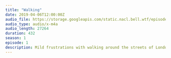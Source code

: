 ```yaml
---
title: "Walking"
date: 2019-04-06T12:00:00Z
audio_file: https://storage.googleapis.com/static.nacl.bell.wtf/episodes/2-walking.m4a
audio_type: audio/x-m4a
audio_length: 27264
duration: 432
season: 1
episode: 1
description: Mild frustrations with walking around the streets of London.
---
```

